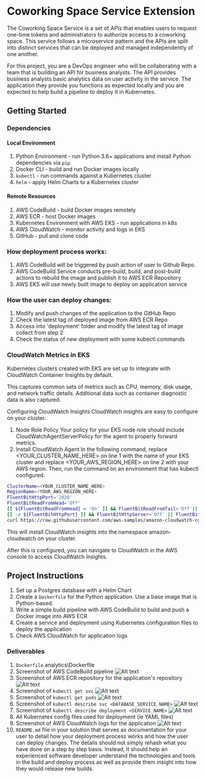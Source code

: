 # Coworking Space Service Extension
The Coworking Space Service is a set of APIs that enables users to request one-time tokens and administrators to authorize access to a coworking space. This service follows a microservice pattern and the APIs are split into distinct services that can be deployed and managed independently of one another.

For this project, you are a DevOps engineer who will be collaborating with a team that is building an API for business analysts. The API provides business analysts basic analytics data on user activity in the service. The application they provide you functions as expected locally and you are expected to help build a pipeline to deploy it in Kubernetes.

## Getting Started
 
### Dependencies
#### Local Environment
1. Python Environment - run Python 3.6+ applications and install Python dependencies via `pip`
2. Docker CLI - build and run Docker images locally
3. `kubectl` - run commands against a Kubernetes cluster
4. `helm` - apply Helm Charts to a Kubernetes cluster

#### Remote Resources
1. AWS CodeBuild - build Docker images remotely
2. AWS ECR - host Docker images
3. Kubernetes Environment with AWS EKS - run applications in k8s
4. AWS CloudWatch - monitor activity and logs in EKS
5. GitHub - pull and clone code

### How deployment process works:
1. AWS CodeBuild will be triggered by push action of user to Github Repo.
2. AWS CodeBuild Service conducts pre-build, build, and post-build actions to rebuild the image and publish it to AWS ECR Repository
3. AWS EKS will use newly built image to deploy on application service

### How the user can deploy changes:
1. Modify and push changes of the application to the GitHub Repo
2. Check the latest tag of deployed image from AWS ECR Repo
3. Access into 'deployment' folder and modify the latest tag of image collect from step 2
4. Check the status of new deployment with some kubectl commands

### CloudWatch Metrics in EKS
Kubernetes clusters created with EKS are set up to integrate with CloudWatch Container Insights by default.

This captures common sets of metrics such as CPU, memory, disk usage, and network traffic details. Additional data such as container diagnostic data is also captured.

Configuring CloudWatch Insights CloudWatch insights are easy to configure on your cluster.

1. Node Role Policy Your policy for your EKS node role should include CloudWatchAgentServerPolicy for the agent to properly forward metrics.
2. Install CloudWatch Agent In the following command, replace <YOUR_CLUSTER_NAME_HERE> on line 1 with the name of your EKS cluster and replace <YOUR_AWS_REGION_HERE> on line 2 with your AWS region. Then, run the command on an environment that has kubectl configured.

```bash
ClusterName=<YOUR_CLUSTER_NAME_HERE>
RegionName=<YOUR_AWS_REGION_HERE>
FluentBitHttpPort='2020'
FluentBitReadFromHead='Off'
[[ ${FluentBitReadFromHead} = 'On' ]] && FluentBitReadFromTail='Off'|| FluentBitReadFromTail='On'
[[ -z ${FluentBitHttpPort} ]] && FluentBitHttpServer='Off' || FluentBitHttpServer='On'
curl https://raw.githubusercontent.com/aws-samples/amazon-cloudwatch-container-insights/latest/k8s-deployment-manifest-templates/deployment-mode/daemonset/container-insights-monitoring/quickstart/cwagent-fluent-bit-quickstart.yaml | sed 's/{{cluster_name}}/'${ClusterName}'/;s/{{region_name}}/'${RegionName}'/;s/{{http_server_toggle}}/"'${FluentBitHttpServer}'"/;s/{{http_server_port}}/"'${FluentBitHttpPort}'"/;s/{{read_from_head}}/"'${FluentBitReadFromHead}'"/;s/{{read_from_tail}}/"'${FluentBitReadFromTail}'"/' | kubectl apply -f -
```
This will install CloudWatch insights into the namespace amazon-cloudwatch on your cluster.

After this is configured, you can navigate to CloudWatch in the AWS console to access CloudWatch Insights.

## Project Instructions
1. Set up a Postgres database with a Helm Chart
2. Create a `Dockerfile` for the Python application. Use a base image that is Python-based.
3. Write a simple build pipeline with AWS CodeBuild to build and push a Docker image into AWS ECR
4. Create a service and deployment using Kubernetes configuration files to deploy the application
5. Check AWS CloudWatch for application logs

### Deliverables
1. `Dockerfile`
analytics\Dockerfile
2. Screenshot of AWS CodeBuild pipeline
![Alt text](screenshots/codebuild.png)
3. Screenshot of AWS ECR repository for the application's repository
![Alt text](<screenshots/ECR repository_new.png>)
4. Screenshot of `kubectl get svc`
![Alt text](screenshots/kubectl_get_svc.png)
5. Screenshot of `kubectl get pods`
![Alt text](screenshots/kubectl_get_pods_new.png)
6. Screenshot of `kubectl describe svc <DATABASE_SERVICE_NAME>`
![Alt text](screenshots/kubectl_describe_db_services.png)
7. Screenshot of `kubectl describe deployment <SERVICE_NAME>`
![Alt text](screenshots/kubectl_describe_deployment_service.png)
8. All Kubernetes config files used for deployment (ie YAML files)
9. Screenshot of AWS CloudWatch logs for the application
![Alt text](screenshots/cloudwatch_new.png)
10. `README.md` file in your solution that serves as documentation for your user to detail how your deployment process works and how the user can deploy changes. The details should not simply rehash what you have done on a step by step basis. Instead, it should help an experienced software developer understand the technologies and tools in the build and deploy process as well as provide them insight into how they would release new builds.

